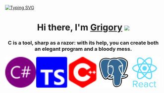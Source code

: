 
   
<a  href="https://git.io/typing-svg"  align="center"  ><img   src="https://readme-typing-svg.herokuapp.com?font=Fira+Code&duration=1000&color=CD14E4&background=FFF498&center=true&multiline=true&width=550&height=100&lines=I'm+passionate+about+computers%2C+;development.;Always+in+the+process+of+self-development!" alt="Typing SVG" /></a>
 

<h1 align="center">Hi there, I'm <a href="https://daniilshat.ru/" target="_blank">Grigory<a> 
<img src="https://github.com/blackcater/blackcater/raw/main/images/Hi.gif" height="32"/></h1>
<h3 align="center">C is a tool, sharp as a razor: with its help, you can create both an elegant program and a bloody mess.</h3>

<div style="display: flex; flex-direction: row;">
<img src="https://github.com/yokojin/yokojin/blob/main/csharpb.svg" alt="C Sharp" width="100" height="100"  />
<img src="https://github.com/yokojin/yokojin/blob/main/typeScript.svg" alt="TypeScript" width="100" height="100"  />
<img src="https://github.com/yokojin/yokojin/blob/main/Cplus.svg" alt="TypeScript" width="100" height="100"  />
<img src="https://github.com/yokojin/yokojin/blob/main/postgre.svg" alt="TypeScript" width="100" height="100"  />
  <img src="https://github.com/yokojin/yokojin/blob/main/react.svg" alt="TypeScript" width="100" height="100"  />
</div>


